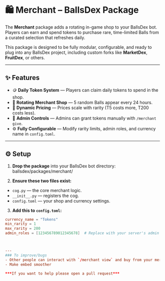 # 🛍️ Merchant – BallsDex Package

The **Merchant** package adds a rotating in-game shop to your BallsDex bot.  
Players can earn and spend tokens to purchase rare, time-limited Balls from a curated selection that refreshes daily.

This package is designed to be fully modular, configurable, and ready to plug into any BallsDex project, including custom forks like **MarketDex**, **FruitDex**, or others.

---

## ✨ Features

- 🪙 **Daily Token System** — Players can claim daily tokens to spend in the shop.  
- 🏪 **Rotating Merchant Shop** — 5 random Balls appear every 24 hours.  
- 💸 **Dynamic Pricing** — Prices scale with rarity (T5 costs more, T200 costs less).  
- 👑 **Admin Controls** — Admins can grant tokens manually with `/merchant give`.  
- ⚙️ **Fully Configurable** — Modify rarity limits, admin roles, and currency name in `config.toml`.

---

## ⚙️ Setup

1. **Drop the package** into your BallsDex bot directory:
ballsdex/packages/merchant/

2. **Ensure these two files exist:**
- `cog.py` — the core merchant logic.
- `__init__.py` — registers the cog.
- `config.toml` — your shop and currency settings.

3. **Add this to `config.toml`:**
```toml
currency_name = "Tokens"
min_rarity = 1
max_rarity = 200
admin_roles = [123456789012345678]  # Replace with your server's admin role IDs



---
### To improve/bugs
- Other people can interact with `/merchant view` and buy from your merchant
- Make embed smoother

***If you want to help please open a pull request***
